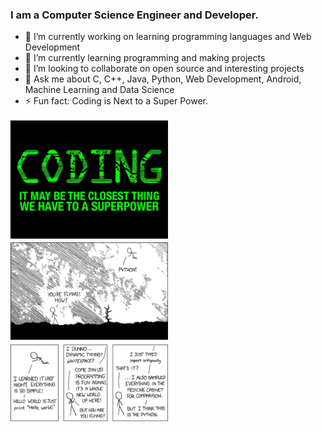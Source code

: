 ### I am a Computer Science Engineer and Developer.

- 🔭 I’m currently working on learning programming languages and Web Development
- 🌱 I’m currently learning programming and making projects
- 👯 I’m looking to collaborate on open source and interesting projects
- 💬 Ask me about C, C++, Java, Python, Web Development, Android, Machine Learning and Data Science
- ⚡ Fun fact: Coding is Next to a Super Power.
<img src="https://github.com/Saptarshidas131/Saptarshidas131/blob/main/images/coding.png" height="50%" width="50%" alt="coding image">

<img src="https://github.com/Saptarshidas131/Saptarshidas131/blob/main/images/python_xcd.png" height="50%" width="50%" alt="python xcd image">
